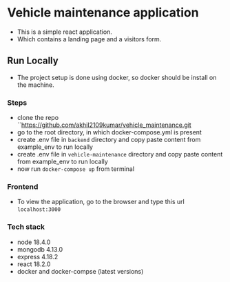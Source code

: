 
# Vehicle maintenance application
- This is a simple react application.
- Which contains a landing page and a visitors form.



## Run Locally
- The project setup is done using docker, so docker should be install on the machine.

### Steps
- clone the repo ``https://github.com/akhil2109kumar/vehicle_maintenance.git
- go to the root directory, in which docker-compose.yml is present
- create .env file in `backend` directory and copy paste content from example_env to run locally
- create .env file in `vehicle-maintenance` directory and copy paste content from example_env to run locally
- now run `docker-compose up` from terminal


### Frontend 
- To view the application, go to the browser and type this url `localhost:3000`

### Tech stack 
- node 18.4.0
- mongodb 4.13.0
- express 4.18.2
- react 18.2.0
- docker and docker-compse (latest versions)

